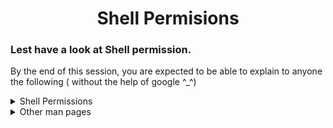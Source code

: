 <h1 align="center"> Shell Permisions </h1>

### Lest have a look at Shell permission. 
By the end of this session, you are expected to be able to explain to anyone the following ( without the help of google ^_^)

<details>
<summary>Shell Permissions</summary>
<ul>
<li>What do the commands <code>chmod</code>, <code>sudo</code>, <code>su</code>, <code>chown</code>, <code>chgrp</code> do?</li>
<li>Linux file permissions</li>
<li>How to represent each of the three sets of permissions (owner, group, and other) as a single digit</li>
<li>How to change permissions, owner and group of a file</li>
<li>Why can’t a normal user chown a file?</li>
<li>How to run a command with root privileges</li>
<li>How to change user ID or become superuser</li>
</ul>
</details>


<details>
<summary>Other man pages</summary>
<ul>
<li>How to create a user</li>
<li>How to create a group</li>
<li>How to print real and effective user and group IDs
</li>
<li>How to print the groups a user is in</li>
<li>Why can’t a normal user chown a file?</li>
<li>How to run a command with root privileges</li>
<li>How to change user ID or become superuser</li>
</ul>
</details>


